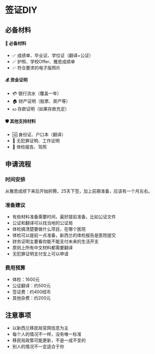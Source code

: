 # 签证DIY

## 必备材料

#### 🔑 必备材料
- ✅ 成绩单、毕业证、学位证（翻译+公证）
- ✅ 护照、学校Offer、雅思成绩单
- ✅ 符合要求的电子版照片

#### 💰 资金证明
- 💳 银行流水（覆盖一年）
- 🏠 财产证明（股票、房产等）
- 💵 存款证明（如果存款充足）

#### 🛡️ 其他支持材料
- 🆔 身份证、户口本（翻译）
- 🚫 无犯罪证明、工作证明
- 🏥 体检报告、驾照

## 申请流程

### 时间安排
从雅思成绩下来后开始折腾，25天下签，加上前期准备，应该有一个月左右。

### 准备建议
- 有些材料准备需要时间，最好提前准备，比如公证文件
- 公证和翻译可以找当地的公证局
- 体检搞清楚要做什么项目，在哪个医院
- 体检可以提前一点准备，新西兰的体检报告是医院提交
- 财务证明主要看你能不能支付未来的生活开支
- 原则上所有中文材料都需要翻译
- 无犯罪证明支付宝上可以申请

### 费用预算
- 体检：1600元
- 公证翻译：约500元
- 签证费：约400纽币
- 其他杂费：约200元

## 注意事项

- 以新西兰移民局官网信息为主
- 每个人的情况不一样，没有唯一标准
- 移民局政策可能更新，不是一成不变的
- 别人的情况不一定适合于你
